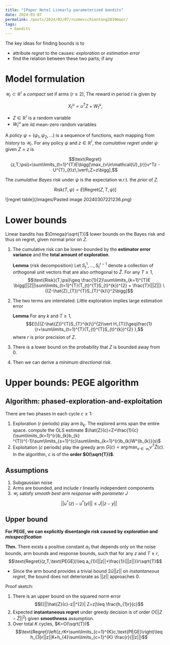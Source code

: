 ```yaml
---
title: "[Paper Note] Linearly parameterized bandits"
date: 2024-03-07
permalink: /posts/2024/03/07/rusmevichientong2010moor/
tags:
  - bandits
---
```

The key ideas for finding bounds is to
- attribute *regret* to the causes: *exploration* or *estimation error*
- find the relation between these two parts, if any

# Model formulation
$\mathcal{U}_r \subset \mathbb{R}^r$ a *compact* set if arms ($r\geq2$), The reward in period $t$ is given by

$$X_{t}^{u}=u^{T}Z + W_{t}^{u},\tag{1}$$
- $Z\in\mathbb{R}^r$ is a random variable
- $W_{t}^{u}$ are iid mean-zero random variables

A *policy* $\psi=(\psi_{1},\psi_{2},...)$  is a sequence of functions, each mapping from *history* to $\mathcal{U}_r$. For any policy $\psi$ and $z\in\mathbb{R}^r$, the *cumulative regret* under $\psi$ given $Z=z$ is

$$\text{Regret}(z,T,\psi)=\sum\limits_{t=1}^{T}E\bigg[\max_{v\in\mathcal{U}_{r}}v^Tz - U^{T}_{t}z\,\vert\,Z=z\bigg],$$

The *cumulative Bayes risk* under $\psi$ is the expectation w.r.t. the *prior* of $Z$.

$$\text{Risk}(T,\psi)=E[\text{Regret}(Z,T,\psi)]$$

![regret table](/images/Pasted image 20240307221236.png)

# Lower bounds
Linear bandits has $\Omega(r\sqrt{T})$ lower bounds on the Bayes risk and thus on regret, given normal prior on $Z$.
1. The cumulative risk can be lower-bounded by the **estimator error variance** and the **total amount of exploration**.
	
 	**Lemma** (risk decomposition) Let $S_{t}^{1},..., S_{t}^{r-1}$ denote a collection of orthogonal unit vectors that are also orthogonal to $\hat{Z}$. For any $T\geq 1$, 
	$$\text{Risk}(T,\psi)\geq \frac{1}{2}\sum\limits_{k=1}^{T}E \bigg[||Z||\sum\limits_{t=1}^{T}(T_{t}^{T}S_{t}^{k})^{2} + \frac{T}{||Z||} \{(Z-\hat{Z}_{T})^{T}S_{T}^{k}\}^2\bigg]$$

2. The two terms are interelated. Little exploration implies large estimation error
	
 	**Lemma** For any $k$ and $T\geq 1$,
	$$E[\{(Z-\hat{Z})^{T}S_{T}^{k}\}^{2}\vert H_{T}]\geq\frac{1}{r+\sum\limits_{t=1}^{T}(T_{t}^{T}S_{t}^{k})^{2} },$$
	where $r$ is prior precision of $Z$.
3. There is a lower bound on the probability that $Z$ is bounded away from 0.
4. Then we can derive a *minimum directional risk*.

# Upper bounds: PEGE algorithm

## Algorithm: phased-exploration-and-exploitation
There are two phases in each cycle $c\geq 1$:
1. Exploration ($r$ periods) play arm $b_k$. The explored arms span the entire space.
	compute the OLS estimate $\hat{Z}(c)=Z+\frac{1}{c}(\sum\limits_{k=1}^{r}b_{k}b_{k} ^{T})^{-1}\sum\limits_{s=1}^{c}\sum\limits_{k=1}^{r}b_{k}W^{b_{k}}(s)$
2. Exploitation ($c$ periods) play the greedy arm $G(c)=\arg\max_{v\in\mathcal{U}_{r}} v^{T}\hat{Z}(c)$.
In the algorithm, $c$ is of the **order $O(\sqrt{T})$**.

## Assumptions
1. Subgaussian noise
2. Arms are bounded, and include $r$ linearlly independent components
3. $\mathcal{U}_{r}$ satisfy *smooth best arm response with parameter J*
		$$||u^{*}(z)-u^{*}(y)||\leq J||z-y||$$

## Upper bound
**For PEGE, we can explicitly disentangle risk caused by *exploration* and *misspecification***

**Thm.** There exists a positive constant $a_{1}$ that depends only on the noise bounds, arm bounds and response bounds, such that for any $z$ and $T\geq r$,
$$\text{Regret}(z,T,\text{PEGE})\leq a_{1}(||z||+\frac{1}{||z||})r\sqrt{T}$$
- Since the arm bound provides a trivial bound $2\bar{u}\vert\vert z\vert\vert$ on *instantaneous regret*, the bound does not deteriorate as $\vert\vert z\vert\vert$ approaches 0.

Proof sketch:
1. There is an upper bound on the squared norm error
		$$E[||\hat{Z}(c)-z||^{2}| Z=z]\leq \frac{h_{1}r}{c}$$
2. Expected **instantaneous regret** under greedy decision is of order $O(\vert\vert Z-\hat{Z}\vert\vert^{2})$ given **smoothness** assumption.
3. Over total $K$ cycles, $K=O(\sqrt{T})$
		$$\text{Regret}\left(z,rK+\sum\limits_{c=1}^{K}c,\text{PEGE}\right)\leq h_{3}r||z||K+h_{4}\sum\limits_{c=1}^{K} \frac{r}{||z||}$$
